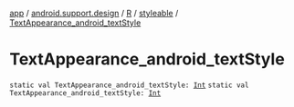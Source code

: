 [app](../../../index.md) / [android.support.design](../../index.md) / [R](../index.md) / [styleable](index.md) / [TextAppearance_android_textStyle](./-text-appearance_android_text-style.md)

# TextAppearance_android_textStyle

`static val TextAppearance_android_textStyle: `[`Int`](https://kotlinlang.org/api/latest/jvm/stdlib/kotlin/-int/index.html)
`static val TextAppearance_android_textStyle: `[`Int`](https://kotlinlang.org/api/latest/jvm/stdlib/kotlin/-int/index.html)